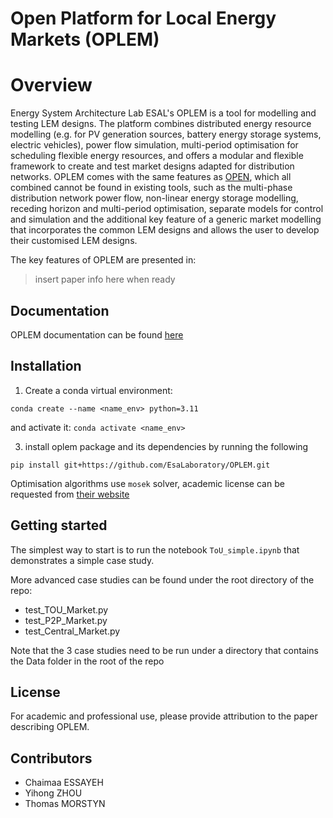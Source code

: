 # Open Platform for Local Energy Markets (OPLEM)

Overview
=============
Energy System Architecture Lab ESAL's OPLEM is a tool for modelling and testing LEM designs. The platform combines distributed energy resource modelling (e.g. for PV generation sources, battery energy storage systems, electric vehicles), power flow simulation, multi-period optimisation for scheduling flexible energy resources, and offers a modular and flexible framework to create and test market designs adapted for distribution networks. OPLEM comes with the same features as [OPEN](https://github.com/EPGOxford/OPEN), which all combined cannot be found in existing tools, such as the multi-phase distribution network power flow, non-linear energy storage modelling, receding horizon and multi-period optimisation, separate models for control and simulation and the additional key feature of a generic market modelling that incorporates the common LEM designs and allows the user to develop their customised LEM designs.

The key features of OPLEM are presented in:
> insert paper info here when ready

Documentation
-------------
OPLEM documentation can be found [here](https://open-new.readthedocs.io/en/latest/)


Installation
-------------
1. Create a conda virtual environment:
```
conda create --name <name_env> python=3.11
```
and activate it: `conda activate <name_env>`

3. install oplem package and its dependencies by running the following 

```
pip install git+https://github.com/EsaLaboratory/OPLEM.git
```

Optimisation algorithms use `mosek` solver, academic license can be requested from [their website](https://www.mosek.com/products/academic-licenses/)

Getting started
----------------

The simplest way to start is to run the notebook `ToU_simple.ipynb` that demonstrates a simple case study.

More advanced case studies can be found under the root directory of the repo:
- test_TOU_Market.py
- test_P2P_Market.py
- test_Central_Market.py

Note that the 3 case studies need to be run under a directory that contains the Data folder in the root of the repo

License
--------
For academic and professional use, please provide attribution to the paper describing OPLEM.

Contributors
------------
- Chaimaa ESSAYEH
- Yihong ZHOU
- Thomas MORSTYN



